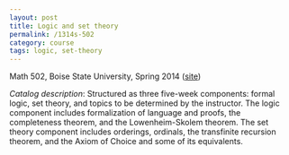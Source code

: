 ```yaml
---
layout: post
title: Logic and set theory
permalink: /1314s-502
category: course
tags: logic, set-theory
---
```


Math 502, Boise State University, Spring 2014 ([site](http://math.boisestate.edu/m502))<!--more-->

*Catalog description*: Structured as three five-week components: formal logic, set theory, and topics to be determined by the instructor. The logic component includes formalization of language and proofs, the completeness theorem, and the Lowenheim-Skolem theorem. The set theory component includes orderings, ordinals, the transfinite recursion theorem, and the Axiom of Choice and some of its equivalents.
